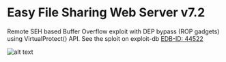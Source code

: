 # Easy File Sharing Web Server v7.2
Remote SEH based Buffer Overflow exploit with DEP bypass (ROP gadgets) using VirtualProtect() API. See the sploit on exploit-db [EDB-ID: 44522](https://www.exploit-db.com/exploits/44522/)

![alt text](https://github.com/ihack4falafel/OSCE/blob/master/Remote%20Buffer%20Overflow/EasyFileSharingWebServerv7.2/PoC.PNG)
